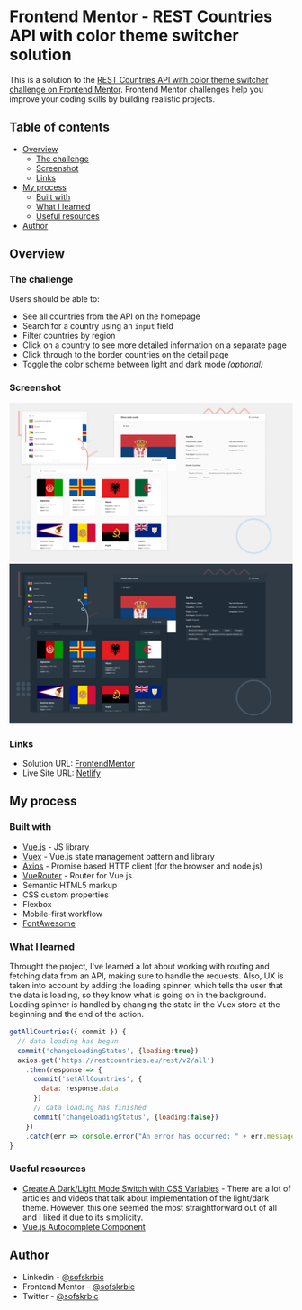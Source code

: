 # Frontend Mentor - REST Countries API with color theme switcher solution

This is a solution to the [REST Countries API with color theme switcher challenge on Frontend Mentor](https://www.frontendmentor.io/challenges/rest-countries-api-with-color-theme-switcher-5cacc469fec04111f7b848ca). Frontend Mentor challenges help you improve your coding skills by building realistic projects. 

## Table of contents

- [Overview](#overview)
  - [The challenge](#the-challenge)
  - [Screenshot](#screenshot)
  - [Links](#links)
- [My process](#my-process)
  - [Built with](#built-with)
  - [What I learned](#what-i-learned)
  - [Useful resources](#useful-resources)
- [Author](#author)

## Overview

### The challenge

Users should be able to:

- See all countries from the API on the homepage
- Search for a country using an `input` field
- Filter countries by region
- Click on a country to see more detailed information on a separate page
- Click through to the border countries on the detail page
- Toggle the color scheme between light and dark mode *(optional)*

### Screenshot

![](./desktop-ss-light-theme.jpg)
![](./desktop-ss-dark-theme.jpg)


### Links

- Solution URL: [FrontendMentor](https://your-solution-url.com)
- Live Site URL: [Netlify](https://sofskrbic-rest-country-api.netlify.app/)

## My process

### Built with

- [Vue.js](https://vuejs.org/) - JS library
- [Vuex](https://vuex.vuejs.org/) - Vue.js state management pattern and library
- [Axios](https://github.com/axios/axios) - Promise based HTTP client (for the browser and node.js)
- [VueRouter](https://router.vuejs.org/) - Router for Vue.js
- Semantic HTML5 markup
- CSS custom properties
- Flexbox
- Mobile-first workflow
- [FontAwesome](https://fontawesome.com/)


### What I learned

Throught the project, I've learned a lot about working with routing and fetching data from an API, making sure to handle the requests. Also, UX is taken into account by adding the loading spinner, which tells the user that the data is loading, so they know what is going on in the background. Loading spinner is handled by changing the state in the Vuex store at the beginning and the end of the action.

```javascript
getAllCountries({ commit }) {
  // data loading has begun
  commit('changeLoadingStatus', {loading:true})
  axios.get('https://restcountries.eu/rest/v2/all')
    .then(response => {
      commit('setAllCountries', {
        data: response.data
      })
      // data loading has finished
      commit('changeLoadingStatus', {loading:false})
    })
    .catch(err => console.error("An error has occurred: " + err.message))
}

```


### Useful resources

- [Create A Dark/Light Mode Switch with CSS Variables](https://dev.to/ananyaneogi/create-a-dark-light-mode-switch-with-css-variables-34l8) - There are a lot of articles and videos that talk about implementation of the light/dark theme. However, this one seemed the most straightforward out of all and I liked it due to its simplicity.
- [Vue.js Autocomplete Component](https://www.digitalocean.com/community/tutorials/vuejs-vue-autocomplete-component)

## Author

- Linkedin - [@sofskrbic](https://www.linkedin.com/in/sofijaskrbic/)
- Frontend Mentor - [@sofskrbic](https://www.frontendmentor.io/profile/sofskrbic)
- Twitter - [@sofskrbic](https://www.twitter.com/sofskrbic)

